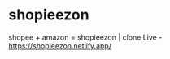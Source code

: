 # shopieezon
shopee + amazon = shopieezon | clone
Live - <a href="https://shopieezon.netlify.app/">https://shopieezon.netlify.app/</a>
